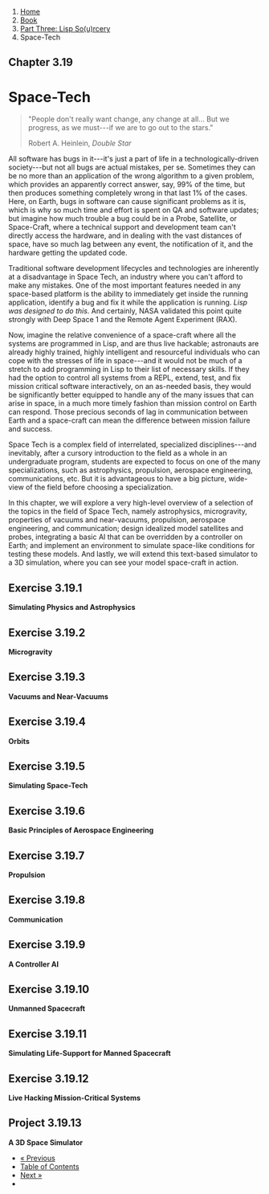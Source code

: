 <ol class="breadcrumb">
  <li><a href="/">Home</a></li>
  <li><a href="/book/">Book</a></li>
  <li><a href="/book/3-00-00-overview/">Part Three: Lisp So(u)rcery</a></li>
  <li class="active">Space-Tech</li>
</ol>

## Chapter 3.19

# Space-Tech

> "People don't really want change, any change at all... But we progress, as we must---if we are to go out to the stars."
> <footer>Robert A. Heinlein, <em>Double Star</em></footer>

All software has bugs in it---it's just a part of life in a technologically-driven society---but not all bugs are actual mistakes, per se. Sometimes they can be no more than an application of the wrong algorithm to a given problem, which provides an apparently correct answer, say, 99% of the time, but then produces something completely wrong in that last 1% of the cases.  Here, on Earth, bugs in software can cause significant problems as it is, which is why so much time and effort is spent on QA and software updates; but imagine how much trouble a bug could be in a Probe, Satellite, or Space-Craft, where a technical support and development team can't directly access the hardware, and in dealing with the vast distances of space, have so much lag between any event, the notification of it, and the hardware getting the updated code.

Traditional software development lifecycles and technologies are inherently at a disadvantage in Space Tech, an industry where you can't afford to make any mistakes.  One of the most important features needed in any space-based platform is the ability to immediately get inside the running application, identify a bug and fix it while the application is running.  *Lisp was designed to do this*.  And certainly, NASA validated this point quite strongly with Deep Space 1 and the Remote Agent Experiment (RAX).

Now, imagine the relative convenience of a space-craft where all the systems are programmed in Lisp, and are thus live hackable; astronauts are already highly trained, highly intelligent and resourceful individuals who can cope with the stresses of life in space---and it would not be much of a stretch to add programming in Lisp to their list of necessary skills.  If they had the option to control all systems from a REPL, extend, test, and fix mission critical software interactively, on an as-needed basis, they would be significantly better equipped to handle any of the many issues that can arise in space, in a much more timely fashion than mission control on Earth can respond.  Those precious seconds of lag in communication between Earth and a space-craft can mean the difference between mission failure and success.

Space Tech is a complex field of interrelated, specialized disciplines---and inevitably, after a cursory introduction to the field as a whole in an undergraduate program, students are expected to focus on one of the many specializations, such as astrophysics, propulsion, aerospace engineering, communications, etc.  But it is advantageous to have a big picture, wide-view of the field before choosing a specialization.

In this chapter, we will explore a very high-level overview of a selection of the topics in the field of Space Tech, namely astrophysics, microgravity, properties of vacuums and near-vacuums, propulsion, aerospace engineering, and communication; design idealized model satellites and probes, integrating a basic AI that can be overridden by a controller on Earth; and implement an environment to simulate space-like conditions for testing these models.  And lastly, we will extend this text-based simulator to a 3D simulation, where you can see your model space-craft in action.

## Exercise 3.19.1

**Simulating Physics and Astrophysics**

## Exercise 3.19.2

**Microgravity**

## Exercise 3.19.3

**Vacuums and Near-Vacuums**

## Exercise 3.19.4

**Orbits**

## Exercise 3.19.5

**Simulating Space-Tech**

## Exercise 3.19.6

**Basic Principles of Aerospace Engineering**

## Exercise 3.19.7

**Propulsion**

## Exercise 3.19.8

**Communication**

## Exercise 3.19.9

**A Controller AI**

## Exercise 3.19.10

**Unmanned Spacecraft**

## Exercise 3.19.11

**Simulating Life-Support for Manned Spacecraft**

## Exercise 3.19.12

**Live Hacking Mission-Critical Systems**

## Project 3.19.13

**A 3D Space Simulator**

<ul class="pager">
  <li class="previous"><a href="/book/3-18-00-robotics/">&laquo; Previous</a></li>
  <li><a href="/book/">Table of Contents</a></li>
  <li class="next"><a href="/book/3-20-00-neurotech/">Next &raquo;</a><li>
</ul>
